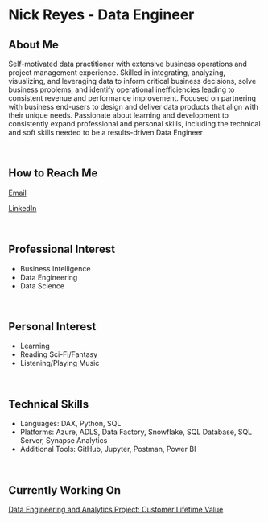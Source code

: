# Nick Reyes - Data Engineer

## About Me
Self-motivated data practitioner with extensive business operations and project management experience. Skilled in integrating, analyzing, visualizing, and leveraging
data to inform critical business decisions, solve business problems, and identify operational inefficiencies leading to consistent revenue and performance improvement.
Focused on partnering with business end-users to design and deliver data products that align with their unique needs. Passionate about learning and development to
consistently expand professional and personal skills, including the technical and soft skills needed to be a results-driven Data Engineer

<br>

## How to Reach Me
[Email](mailto:nareyes_git@pm.me)

[LinkedIn](https://www.linkedin.com/in/na-reyes/)

<br>

## Professional Interest
- Business Intelligence
- Data Engineering
- Data Science

<br>

## Personal Interest
- Learning
- Reading Sci-Fi/Fantasy
- Listening/Playing Music

<br>

## Technical Skills
- Languages: DAX, Python, SQL
- Platforms: Azure, ADLS, Data Factory, Snowflake, SQL Database, SQL Server, Synapse Analytics
- Additional Tools: GitHub, Jupyter, Postman, Power BI

<br>

## Currently Working On
[Data Engineering and Analytics Project: Customer Lifetime Value](https://github.com/nareyes/customer_ltv)
